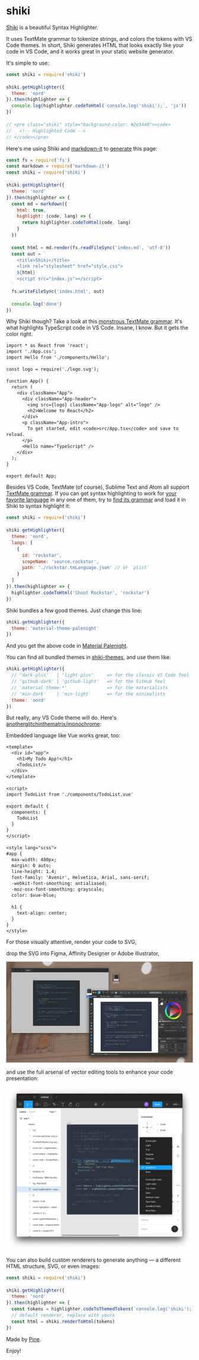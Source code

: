 # shiki

[Shiki](https://github.com/octref/shiki) is a beautiful Syntax Highlighter.

It uses TextMate grammar to tokenize strings, and colors the tokens with VS Code themes. In short, Shiki generates HTML that looks exactly like your code in VS Code, and it works great in your static website generator.

It's simple to use:

```js
const shiki = require('shiki')

shiki.getHighlighter({
  theme: 'nord'
}).then(highlighter => {
  console.log(highlighter.codeToHtml(`console.log('shiki');`, 'js'))
})

// <pre class="shiki" style="background-color: #2e3440"><code>
//   <!-- Highlighted Code -->
// </code></pre>
```

Here's me using Shiki and [markdown-it](https://github.com/markdown-it/markdown-it) to [generate](https://github.com/octref/shiki/blob/master/packages/site/gen-index.js) this page:

```js
const fs = require('fs')
const markdown = require('markdown-it')
const shiki = require('shiki')

shiki.getHighlighter({
  theme: 'nord'
}).then(highlighter => {
  const md = markdown({
    html: true,
    highlight: (code, lang) => {
      return highlighter.codeToHtml(code, lang)
    }
  })

  const html = md.render(fs.readFileSync('index.md', 'utf-8'))
  const out = `
    <title>Shiki</title>
    <link rel="stylesheet" href="style.css">
    ${html}
    <script src="index.js"></script>
  `
  fs.writeFileSync('index.html', out)

  console.log('done')
})
```

Why Shiki though? Take a look at this [monstrous TextMate grammar](https://github.com/Microsoft/TypeScript-TmLanguage/blob/master/TypeScriptReact.tmLanguage). It's what highlights TypeScript code in VS Code. Insane, I know. But it gets the color right.

```tsx
import * as React from 'react';
import './App.css';
import Hello from './components/Hello';

const logo = require('./logo.svg');

function App() {
  return (
    <div className="App">
      <div className="App-header">
        <img src={logo} className="App-logo" alt="logo" />
        <h2>Welcome to React</h2>
      </div>
      <p className="App-intro">
        To get started, edit <code>src/App.tsx</code> and save to reload.
      </p>
      <Hello name="TypeScript" />
    </div>
  );
}

export default App;
```

Besides VS Code, TextMate (of course), Sublime Text and Atom all support [TextMate grammar](https://macromates.com/manual/en/language_grammars). If you can get syntax highlighting to work for [your favorite language](https://codewithrockstar.com/) in any one of them, try to [find its grammar](https://github.com/ra100/vscode-rockstar-language/blob/master/syntaxes/rockstar.tmLanguage.json) and load it in Shiki to syntax highlight it:

```js
const shiki = require('shiki')

shiki.getHighlighter({
  theme: 'nord',
  langs: [
    {
      id: 'rockstar',
      scopeName: 'source.rockstar',
      path: './rockstar.tmLanguage.json' // or `plist`
    }
  ]
}).then(highlighter => {
  highlighter.codeToHtml('Shout Rockstar', 'rockstar')
})
```

<div id="rockstar"></div>

Shiki bundles a few good themes. Just change this line:

```js
shiki.getHighlighter({
  theme: 'material-theme-palenight'
})
```

And you get the above code in [Material Palenight](https://github.com/equinusocio/vsc-material-theme). 

<div id="palenight"></div>

<!-- <div id="palenight"></div> -->

You can find all bundled themes in [shiki-themes](https://github.com/octref/shiki/tree/master/packages/themes), and use them like:

```js
shiki.getHighlighter({
  // 'dark-plus'   | 'light-plus'     => for the classic VS Code feel
  // 'github-dark' | 'github-light'   => for the GitHub feel
  // 'material-theme-*'               => for the materialists
  // 'min-dark'    | 'min-light'      => for the minimalists
  theme: 'nord'
})
```

But really, any VS Code theme will do. Here's [anotherglitchinthematrix/monochrome](https://github.com/anotherglitchinthematrix/monochrome):

<div id="mono"></div>

Embedded language like Vue works great, too:

```vue
<template>
  <div id="app">
    <h1>My Todo App!</h1>
    <TodoList/>
  </div>
</template>

<script>
import TodoList from './components/TodoList.vue'

export default {
  components: {
    TodoList
  }
}
</script>

<style lang="scss">
#app {
  max-width: 400px;
  margin: 0 auto;
  line-height: 1.4;
  font-family: 'Avenir', Helvetica, Arial, sans-serif;
  -webkit-font-smoothing: antialiased;
  -moz-osx-font-smoothing: grayscale;
  color: $vue-blue;

  h1 {
    text-align: center;
  }
}
</style>
```

For those visually attentive, render your code to SVG,

<div id="svg"></div>

drop the SVG into Figma, Affinity Designer or Adobe Illustrator,

![Dropping into Figma and Affinity Designer](./assets/svg-figma-af.jpg)

and use the full arsenal of vector editing tools to enhance your code presentation:

![Editing In Figma](./assets/figma-editing.png)

You can also build custom renderers to generate anything — a different HTML structure, SVG, or even images:

```js
const shiki = require('shiki')

shiki.getHighlighter({
  theme: 'nord'
}).then(highlighter => {
  const tokens = highlighter.codeToThemedTokens(`console.log('shiki');`, 'js')
  // default renderer, replace with yours
  const html = shiki.renderToHtml(tokens) 
})
```

Made by [Pine](https://blog.matsu.io/about).

Enjoy!
